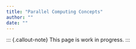 ```yaml
---
title: "Parallel Computing Concepts"
author: ""
date: ""
---
```


::: {.callout-note}
This page is work in progress.
:::
